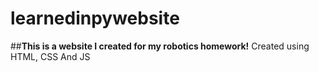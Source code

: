 # learnedinpywebsite
##**This is a website I created for my robotics homework!**
Created using HTML, CSS And JS
